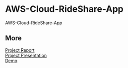 # AWS-Cloud-RideShare-App
AWS-Cloud-RideShare-App
## More
[Project Report](RideShare_App_Report.pdf)<br>
[Project Presentation](RideShare_App_Presentation.pdf)<br>
[Demo](https://youtu.be/NN6HuxzuozU)<br>
